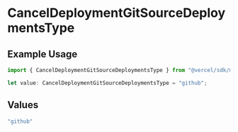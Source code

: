 # CancelDeploymentGitSourceDeploymentsType

## Example Usage

```typescript
import { CancelDeploymentGitSourceDeploymentsType } from "@vercel/sdk/models/operations/canceldeployment.js";

let value: CancelDeploymentGitSourceDeploymentsType = "github";
```

## Values

```typescript
"github"
```